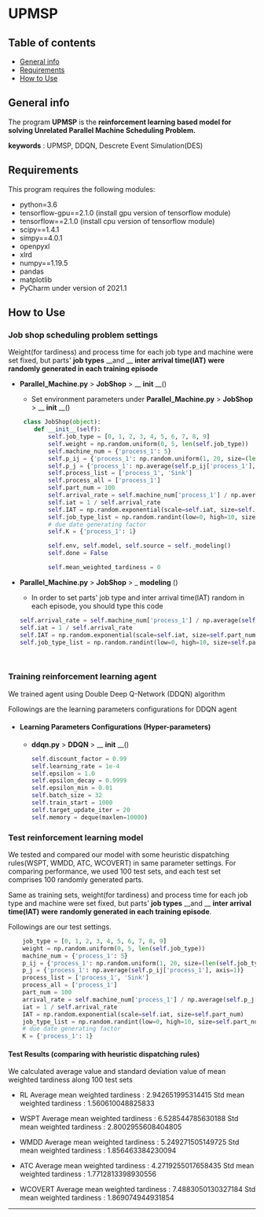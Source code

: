 # UPMSP

## Table of contents

+ [General info](#general-info)
+ [Requirements](#requirements)
+ [How to Use](#how-to-use)



## General info

The program __UPMSP__ is the __reinforcement learning based model for solving Unrelated Parallel Machine Scheduling Problem.__

__keywords__ : UPMSP, DDQN, Descrete Event Simulation(DES)



##  Requirements

This program requires the following modules:

+ python=3.6
+ tensorflow-gpu==2.1.0 (install gpu version of tensorflow module)
+ tensorflow==2.1.0  (install cpu version of tensorflow module)
+ scipy==1.4.1
+ simpy==4.0.1
+ openpyxl
+ xlrd
+ numpy==1.19.5
+ pandas
+ matplotlib
+ PyCharm under version of 2021.1





## How to Use



### Job shop scheduling problem settings



Weight(for tardiness) and process time for each job type and machine were set fixed, but parts' __job types__ __and __ __inter arrival time(IAT)__ __were__ __randomly generated in each training episode__



+ __Parallel_Machine.py__ > <class> __JobShop__ > <function>__ __init__ __()

  + Set environment parameters under __Parallel_Machine.py__ > <class> __JobShop__ > <function>__ __init__ __()

  ```python
   class JobShop(object):
      def __init__(self):
          self.job_type = [0, 1, 2, 3, 4, 5, 6, 7, 8, 9]
          self.weight = np.random.uniform(0, 5, len(self.job_type))
          self.machine_num = {'process_1': 5}
          self.p_ij = {'process_1': np.random.uniform(1, 20, size=(len(self.job_type), self.machine_num['process_1']))}
          self.p_j = {'process_1': np.average(self.p_ij['process_1'], axis=1)}
          self.process_list = ['process_1', 'Sink']
          self.process_all = ['process_1']
          self.part_num = 100
          self.arrival_rate = self.machine_num['process_1'] / np.average(self.p_j['process_1'])
          self.iat = 1 / self.arrival_rate
          self.IAT = np.random.exponential(scale=self.iat, size=self.part_num)
          self.job_type_list = np.random.randint(low=0, high=10, size=self.part_num)
          # due date generating factor
          self.K = {'process_1': 1}
  
          self.env, self.model, self.source = self._modeling()
          self.done = False
  
          self.mean_weighted_tardiness = 0
  ```



+ __Parallel_Machine.py__ > <class> __JobShop__ > <function>_ __modeling__ ()

  + In order to set parts' job type and inter arrival time(IAT) random in each episode, you should type this code

  ```python
  self.arrival_rate = self.machine_num['process_1'] / np.average(self.p_j['process_1'])
  self.iat = 1 / self.arrival_rate
  self.IAT = np.random.exponential(scale=self.iat, size=self.part_num)
  self.job_type_list = np.random.randint(low=0, high=10, size=self.part_num)
  
          
  ```





### Training reinforcement learning agent



We trained agent using Double Deep Q-Network (DDQN) algorithm

Followings are the learning parameters configurations for DDQN agent



+ #### Learning Parameters Configurations (Hyper-parameters)

  + __ddqn.py__ > <class> __DDQN__ > <function>__ __init__ __()

    ```python
    self.discount_factor = 0.99	
    self.learning_rate = 1e-4
    self.epsilon = 1.0
    self.epsilon_decay = 0.9999
    self.epsilon_min = 0.01
    self.batch_size = 32
    self.train_start = 1000
    self.target_update_iter = 20
    self.memory = deque(maxlen=10000)
    ```



### Test reinforcement learning model



We tested and compared our model with some heuristic dispatching rules(WSPT, WMDD, ATC, WCOVERT) in same parameter settings. For comparing performance, we used 100 test sets, and each test set comprises 100 randomly generated parts.

Same as training sets, weight(for tardiness) and process time for each job type and machine were set fixed, but parts' __job types__ __and __ __inter arrival time(IAT)__ __were__ __randomly generated in each training episode__.

Followings are our test settings. 

```python
    job_type = [0, 1, 2, 3, 4, 5, 6, 7, 8, 9]
    weight = np.random.uniform(0, 5, len(self.job_type))
    machine_num = {'process_1': 5}
    p_ij = {'process_1': np.random.uniform(1, 20, size=(len(self.job_type), self.machine_num['process_1']))}
    p_j = {'process_1': np.average(self.p_ij['process_1'], axis=1)}
    process_list = ['process_1', 'Sink']
    process_all = ['process_1']
    part_num = 100
    arrival_rate = self.machine_num['process_1'] / np.average(self.p_j['process_1'])
    iat = 1 / self.arrival_rate
    IAT = np.random.exponential(scale=self.iat, size=self.part_num)
    job_type_list = np.random.randint(low=0, high=10, size=self.part_num)
    # due date generating factor
    K = {'process_1': 1}
```



#### Test Results (comparing with heuristic dispatching rules)

We calculated average value and standard deviation value of mean weighted tardiness along 100 test sets



+ RL
  Average mean weighted tardiness :  2.942651995314415
  Std mean weighted tardiness :  1.560610048825833

+ WSPT
  Average mean weighted tardiness :  6.528544785630188
  Std mean weighted tardiness :  2.8002955608404805

+ WMDD
  Average mean weighted tardiness :  5.249271505149725
  Std mean weighted tardiness :  1.856463384230094

+ ATC
  Average mean weighted tardiness :  4.2719255017658435
  Std mean weighted tardiness :  1.7712813398930556

+ WCOVERT
  Average mean weighted tardiness :  7.4883050130327184
  Std mean weighted tardiness :  1.869074944931854

  

-----------------------------------------------

